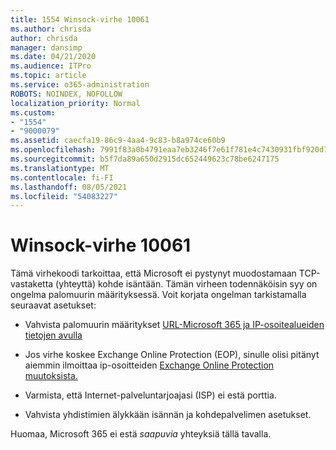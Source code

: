 ```yaml
---
title: 1554 Winsock-virhe 10061
ms.author: chrisda
author: chrisda
manager: dansimp
ms.date: 04/21/2020
ms.audience: ITPro
ms.topic: article
ms.service: o365-administration
ROBOTS: NOINDEX, NOFOLLOW
localization_priority: Normal
ms.custom:
- "1554"
- "9000079"
ms.assetid: caecfa19-86c9-4aa4-9c83-b8a974ce60b9
ms.openlocfilehash: 7991f83a0b4791eaa7eb3246f7e61f781e4c7430931fbf920d7fd9e44c018d13
ms.sourcegitcommit: b5f7da89a650d2915dc652449623c78be6247175
ms.translationtype: MT
ms.contentlocale: fi-FI
ms.lasthandoff: 08/05/2021
ms.locfileid: "54083227"
---
```

# <a name="winsock-error-10061"></a>Winsock-virhe 10061

Tämä virhekoodi tarkoittaa, että Microsoft ei pystynyt muodostamaan TCP-vastaketta (yhteyttä) kohde isäntään. Tämän virheen todennäköisin syy on ongelma palomuurin määrityksessä. Voit korjata ongelman tarkistamalla seuraavat asetukset:

- Vahvista palomuurin määritykset [URL-Microsoft 365 ja IP-osoitealueiden tietojen avulla](https://docs.microsoft.com/office365/enterprise/urls-and-ip-address-ranges)

- Jos virhe koskee Exchange Online Protection (EOP), sinulle olisi pitänyt aiemmin ilmoittaa ip-osoitteiden [Exchange Online Protection muutoksista.](https://docs.microsoft.com/office365/SecurityCompliance/eop/exchange-online-protection-ip-addresses)

- Varmista, että Internet-palveluntarjoajasi (ISP) ei estä porttia.

- Vahvista yhdistimien älykkään isännän ja kohdepalvelimen asetukset.

Huomaa, Microsoft 365 ei estä *saapuvia* yhteyksiä tällä tavalla.
